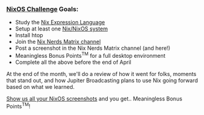 ### [NixOS Challenge](https://linuxunplugged.com/451) Goals:

+ Study the [Nix Expression Language](https://nixos.org/manual/nix/stable/)
+ Setup at least one [Nix/NixOS system](https://nixos.org/manual/nixos/stable/)
+ Install htop
+ Join the [Nix Nerds Matrix channel](https://linuxunplugged.com/matrixinfo)
+ Post a screenshot in the Nix Nerds Matrix channel (and here!)
+ Meaningless Bonus Points<sup>TM</sup> for a full desktop environment
+ Complete all the above before the end of April


At the end of the month, we'll do a review of how it went for folks, moments that stand out, and how Jupiter Broadcasting plans to use Nix going forward based on what we learned.


[Show us all your NixOS screenshots](https://github.com/JupiterBroadcasting/nixos-challenge/discussions/1) and you get.. Meaningless Bonus Points<sup>TM</sup>!
